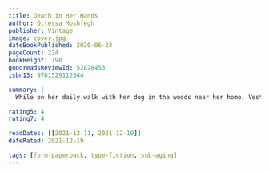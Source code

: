 ```yaml
---
title: Death in Her Hands
author: Ottessa Moshfegh
publisher: Vintage
image: cover.jpg
dateBookPublished: 2020-06-23
pageCount: 224
bookHeight: 198
goodreadsReviewId: 52878453
isbn13: 9781529112344

summary: |
  While on her daily walk with her dog in the woods near her home, Vesta comes across a chilling handwritten note. Her name was Magda. Nobody will ever know who killed her. It wasn't me. Here is her dead body. Shaky even on her best days, Vesta is also alone, and new to the area, having moved here after the death of her husband. Her brooding about the note grows quickly into a full-blown obsession: who was Magda and how did she meet her fate?

rating5: 4
rating7: 4

readDates: [[2021-12-11, 2021-12-19]]
dateRated: 2021-12-19

tags: [form-paperback, type-fiction, sub-aging]
---
```

